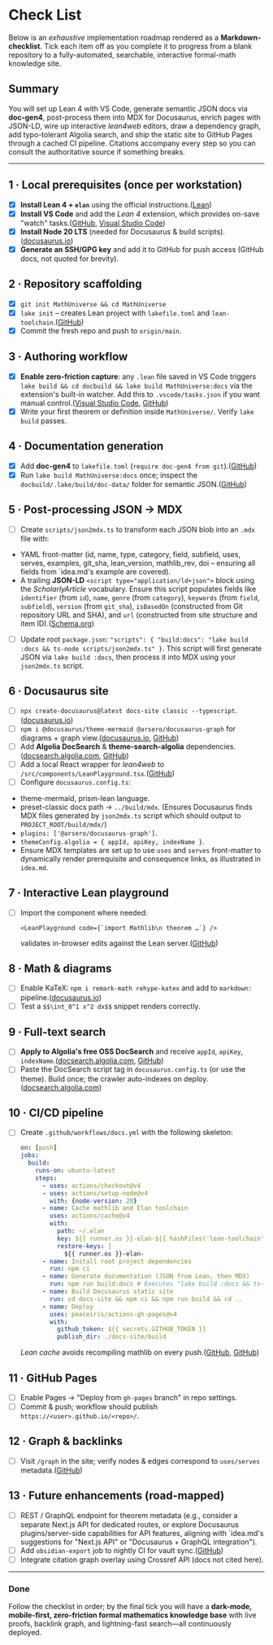 # Check List

Below is an *exhaustive* implementation roadmap rendered as a **Markdown-checklist**. Tick each item off as you complete it to progress from a blank repository to a fully-automated, searchable, interactive formal-math knowledge site.

## Summary

You will set up Lean 4 with VS Code, generate semantic JSON docs via **doc-gen4**, post-process them into MDX for Docusaurus, enrich pages with JSON-LD, wire up interactive *lean4web* editors, draw a dependency graph, add typo-tolerant Algolia search, and ship the static site to GitHub Pages through a cached CI pipeline. Citations accompany every step so you can consult the authoritative source if something breaks.

---

## 1 · Local prerequisites (once per workstation)

- [x]  **Install Lean 4 + `elan`** using the official instructions.([Lean](https://lean-lang.org/documentation/setup/?utm_source=chatgpt.com))
- [x]  **Install VS Code** and add the *Lean 4* extension, which provides on-save "watch" tasks.([GitHub](https://github.com/leanprover/vscode-lean4?utm_source=chatgpt.com), [Visual Studio Code](https://code.visualstudio.com/docs/editor/tasks?utm_source=chatgpt.com))
- [x]  **Install Node 20 LTS** (needed for Docusaurus & build scripts).([docusaurus.io](https://docusaurus.io/docs/next?utm_source=chatgpt.com))
- [x]  **Generate an SSH/GPG key** and add it to GitHub for push access (GitHub docs, not quoted for brevity).

## 2 · Repository scaffolding

- [x]  `git init MathUniverse && cd MathUniverse`
- [x]  `lake init` – creates Lean project with `lakefile.toml` and `lean-toolchain`.([GitHub](https://github.com/leanprover/lean4/blob/master/src/lake/README.md?utm_source=chatgpt.com))
- [x]  Commit the fresh repo and push to `origin/main`.

## 3 · Authoring workflow

- [x]  **Enable zero-friction capture**: any `.lean` file saved in VS Code triggers `lake build && cd docbuild && lake build MathUniverse:docs` via the extension's built-in watcher. Add this to `.vscode/tasks.json` if you want manual control.([Visual Studio Code](https://code.visualstudio.com/docs/editor/tasks?utm_source=chatgpt.com), [GitHub](https://github.com/leanprover/vscode-lean4?utm_source=chatgpt.com))
- [x]  Write your first theorem or definition inside `MathUniverse/`. Verify `lake build` passes.

## 4 · Documentation generation

- [x]  Add **doc-gen4** to `lakefile.toml` (`require doc-gen4 from git`).([GitHub](https://github.com/leanprover/doc-gen4?utm_source=chatgpt.com))
- [x]  Run `lake build MathUniverse:docs` once; inspect the `docbuild/.lake/build/doc-data/` folder for semantic JSON.([GitHub](https://github.com/leanprover/doc-gen4?utm_source=chatgpt.com))

## 5 · Post-processing JSON → MDX

- [ ]  Create `scripts/json2mdx.ts` to transform each JSON blob into an `.mdx` file with:
  - YAML front-matter (id, name, type, category, field, subfield, uses, serves, examples, git_sha, lean_version, mathlib_rev, doi – ensuring all fields from `idea.md's example are covered).
  - A trailing **JSON-LD** `<script type="application/ld+json">` block using the *ScholarlyArticle* vocabulary. Ensure this script populates fields like `identifier` (from `id`), `name`, `genre` (from `category`), `keywords` (from `field`, `subfield`), `version` (from `git_sha`), `isBasedOn` (constructed from Git repository URL and SHA), and `url` (constructed from site structure and item ID).([Schema.org](https://schema.org/ScholarlyArticle?utm_source=chatgpt.com))
- [ ]  Update root `package.json`: `"scripts": { "build:docs": "lake build :docs && ts-node scripts/json2mdx.ts" }`. This script will first generate JSON via `lake build :docs`, then process it into MDX using your `json2mdx.ts` script.

## 6 · Docusaurus site

- [ ]  `npx create-docusaurus@latest docs-site classic --typescript`.([docusaurus.io](https://docusaurus.io/docs/next?utm_source=chatgpt.com))
- [ ]  `npm i @docusaurus/theme-mermaid @arsero/docusaurus-graph` for diagrams + graph view.([docusaurus.io](https://docusaurus.io/docs/next/api/themes/%40docusaurus/theme-mermaid?utm_source=chatgpt.com), [GitHub](https://github.com/Arsero/docusaurus-graph?utm_source=chatgpt.com))
- [ ]  Add **Algolia DocSearch** & **theme-search-algolia** dependencies.([docsearch.algolia.com](https://docsearch.algolia.com/docs/integrations?utm_source=chatgpt.com), [GitHub](https://github.com/algolia/docsearch?utm_source=chatgpt.com))
- [ ]  Add a local React wrapper for *lean4web* to `/src/components/LeanPlayground.tsx`.([GitHub](https://github.com/leanprover-community/lean4web?utm_source=chatgpt.com))
- [ ]  Configure `docusaurus.config.ts`:
  - theme-mermaid, prism-lean language.
  - preset-classic docs path → `../build/mdx`. (Ensures Docusaurus finds MDX files generated by `json2mdx.ts` script which should output to `PROJECT_ROOT/build/mdx/`)
  - `plugins: ['@arsero/docusaurus-graph']`.
  - `themeConfig.algolia = { appId, apiKey, indexName }`.
  - Ensure MDX templates are set up to use `uses` and `serves` front-matter to dynamically render prerequisite and consequence links, as illustrated in `idea.md`.

## 7 · Interactive Lean playground

- [ ]  Import the component where needed:

    ```tsx
    <LeanPlayground code={`import Mathlib\n theorem …`} />
    ```

    validates in-browser edits against the Lean server.([GitHub](https://github.com/leanprover-community/lean4web?utm_source=chatgpt.com))

## 8 · Math & diagrams

- [ ]  Enable KaTeX: `npm i remark-math rehype-katex` and add to `markdown:` pipeline.([docusaurus.io](https://docusaurus.io/docs/markdown-features/math-equations?utm_source=chatgpt.com))
- [ ]  Test a `$$\int_0^1 x^2 dx$$` snippet renders correctly.

## 9 · Full-text search

- [ ]  **Apply to Algolia's free OSS DocSearch** and receive `appId`, `apiKey`, `indexName`.([docsearch.algolia.com](https://docsearch.algolia.com/docs/integrations?utm_source=chatgpt.com), [GitHub](https://github.com/algolia/docsearch?utm_source=chatgpt.com))
- [ ]  Paste the DocSearch script tag in `docusaurus.config.ts` (or use the theme). Build once; the crawler auto-indexes on deploy.([docsearch.algolia.com](https://docsearch.algolia.com/docs/integrations?utm_source=chatgpt.com))

## 10 · CI/CD pipeline

- [ ]  Create `.github/workflows/docs.yml` with the following skeleton:

    ```yaml
    on: [push]
    jobs:
      build:
        runs-on: ubuntu-latest
        steps:
          - uses: actions/checkout@v4
          - uses: actions/setup-node@v4
            with: {node-version: 20}
          - name: Cache mathlib and Elan toolchain
            uses: actions/cache@v4
            with:
              path: ~/.elan
              key: ${{ runner.os }}-elan-${{ hashFiles('lean-toolchain') }}
              restore-keys: |
                ${{ runner.os }}-elan-
          - name: Install root project dependencies
            run: npm ci
          - name: Generate documentation (JSON from Lean, then MDX)
            run: npm run build:docs # Executes "lake build :docs && ts-node scripts/json2mdx.ts"
          - name: Build Docusaurus static site
            run: cd docs-site && npm ci && npm run build && cd ..
          - name: Deploy
            uses: peaceiris/actions-gh-pages@v4
            with:
              github_token: ${{ secrets.GITHUB_TOKEN }}
              publish_dir: ./docs-site/build
    
    ```

    *Lean cache* avoids recompiling mathlib on every push.([GitHub](https://github.com/leanprover/lean4/issues/3950?utm_source=chatgpt.com), [GitHub](https://github.com/peaceiris/actions-gh-pages?utm_source=chatgpt.com))

## 11 · GitHub Pages

- [ ]  Enable Pages → "Deploy from `gh-pages` branch" in repo settings.
- [ ]  Commit & push; workflow should publish `https://<user>.github.io/<repo>/`.

## 12 · Graph & backlinks

- [ ]  Visit `/graph` in the site; verify nodes & edges correspond to `uses/serves` metadata.([GitHub](https://github.com/Arsero/docusaurus-graph?utm_source=chatgpt.com))

## 13 · Future enhancements (road-mapped)

- [ ]  REST / GraphQL endpoint for theorem metadata (e.g., consider a separate Next.js API for dedicated routes, or explore Docusaurus plugins/server-side capabilities for API features, aligning with `idea.md's suggestions for "Next.js API" or "Docusaurus + GraphQL integration").
- [ ]  Add `obsidian-export` job to nightly CI for vault sync.([GitHub](https://github.com/zoni/obsidian-export/blob/main/README.md?utm_source=chatgpt.com))
- [ ]  Integrate citation graph overlay using Crossref API (docs not cited here).

---

### Done

Follow the checklist in order; by the final tick you will have a **dark-mode, mobile-first, zero-friction formal mathematics knowledge base** with live proofs, backlink graph, and lightning-fast search—all continuously deployed.
